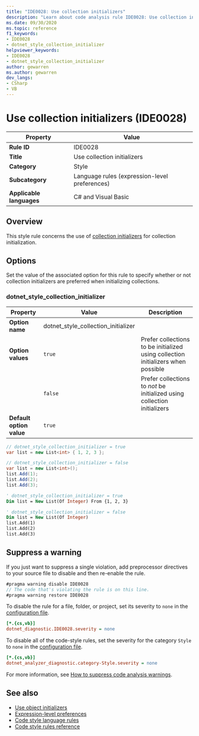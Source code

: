 ```yaml
---
title: "IDE0028: Use collection initializers"
description: "Learn about code analysis rule IDE0028: Use collection initializers"
ms.date: 09/30/2020
ms.topic: reference
f1_keywords:
- IDE0028
- dotnet_style_collection_initializer
helpviewer_keywords:
- IDE0028
- dotnet_style_collection_initializer
author: gewarren
ms.author: gewarren
dev_langs:
- CSharp
- VB
---
```

# Use collection initializers (IDE0028)

| Property                 | Value                                         |
| ------------------------ | --------------------------------------------- |
| **Rule ID**              | IDE0028                                       |
| **Title**                | Use collection initializers                   |
| **Category**             | Style                                         |
| **Subcategory**          | Language rules (expression-level preferences) |
| **Applicable languages** | C# and Visual Basic                           |

## Overview

This style rule concerns the use of [collection initializers](../../../csharp/programming-guide/classes-and-structs/object-and-collection-initializers.md) for collection initialization.

## Options

Set the value of the associated option for this rule to specify whether or not collection initializers are preferred when initializing collections.

### dotnet_style_collection_initializer

| Property                 | Value                               | Description                                                                      |
| ------------------------ | ----------------------------------- | -------------------------------------------------------------------------------- |
| **Option name**          | dotnet_style_collection_initializer |                                                                                  |
| **Option values**        | `true`                              | Prefer collections to be initialized using collection initializers when possible |
|                          | `false`                             | Prefer collections to *not* be initialized using collection initializers         |
| **Default option value** | `true`                              |                                                                                  |

```csharp
// dotnet_style_collection_initializer = true
var list = new List<int> { 1, 2, 3 };

// dotnet_style_collection_initializer = false
var list = new List<int>();
list.Add(1);
list.Add(2);
list.Add(3);
```

```vb
' dotnet_style_collection_initializer = true
Dim list = New List(Of Integer) From {1, 2, 3}

' dotnet_style_collection_initializer = false
Dim list = New List(Of Integer)
list.Add(1)
list.Add(2)
list.Add(3)
```

## Suppress a warning

If you just want to suppress a single violation, add preprocessor directives to your source file to disable and then re-enable the rule.

```csharp
#pragma warning disable IDE0028
// The code that's violating the rule is on this line.
#pragma warning restore IDE0028
```

To disable the rule for a file, folder, or project, set its severity to `none` in the [configuration file](../configuration-files.md).

```ini
[*.{cs,vb}]
dotnet_diagnostic.IDE0028.severity = none
```

To disable all of the code-style rules, set the severity for the category `Style` to `none` in the [configuration file](../configuration-files.md).

```ini
[*.{cs,vb}]
dotnet_analyzer_diagnostic.category-Style.severity = none
```

For more information, see [How to suppress code analysis warnings](../suppress-warnings.md).

## See also

- [Use object initializers](ide0017.md)
- [Expression-level preferences](expression-level-preferences.md)
- [Code style language rules](language-rules.md)
- [Code style rules reference](index.md)
